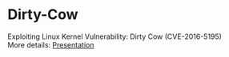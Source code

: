 # Dirty-Cow
Exploiting Linux Kernel Vulnerability: Dirty Cow  (CVE-2016-5195) <br>
More details: [Presentation](https://github.com/ellietoulabi/Dirty-Cow/blob/d37cd00ffa21946e6dc78ae5465aef6e4f591849/Dirty%20cow%20(CVE-2016-5195).pdf)
